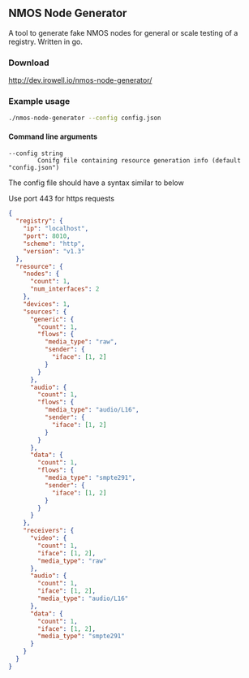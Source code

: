 ## NMOS Node Generator

A tool to generate fake NMOS nodes for general or scale testing of a registry. Written in go.

### Download

<a>http://dev.irowell.io/nmos-node-generator/</a>

### Example usage

```bash
./nmos-node-generator --config config.json
```

#### Command line arguments

```
--config string
        Conifg file containing resource generation info (default "config.json")
```

The config file should have a syntax similar to below

Use port 443 for https requests

```json
{
  "registry": {
    "ip": "localhost",
    "port": 8010,
    "scheme": "http",
    "version": "v1.3"
  },
  "resource": {
    "nodes": {
      "count": 1,
      "num_interfaces": 2
    },
    "devices": 1,
    "sources": {
      "generic": {
        "count": 1,
        "flows": {
          "media_type": "raw",
          "sender": {
            "iface": [1, 2]
          }
        }
      },
      "audio": {
        "count": 1,
        "flows": {
          "media_type": "audio/L16",
          "sender": {
            "iface": [1, 2]
          }
        }
      },
      "data": {
        "count": 1,
        "flows": {
          "media_type": "smpte291",
          "sender": {
            "iface": [1, 2]
          }
        }
      }
    },
    "receivers": {
      "video": {
        "count": 1,
        "iface": [1, 2],
        "media_type": "raw"
      },
      "audio": {
        "count": 1,
        "iface": [1, 2],
        "media_type": "audio/L16"
      },
      "data": {
        "count": 1,
        "iface": [1, 2],
        "media_type": "smpte291"
      }
    }
  }
}
```

